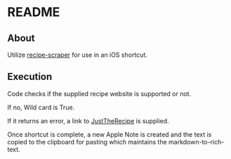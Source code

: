 # README

## About
Utilize [recipe-scraper](https://github.com/hhursev/recipe-scrapers) for use in an iOS shortcut.

## Execution
Code checks if the supplied recipe website is supported or not.

If no, Wild card is True.

If it returns an error, a link to [JustTheRecipe](https://www.justtherecipe.com/) is supplied.

Once shortcut is complete, a new Apple Note is created and the text is copied to the clipboard for pasting which maintains the markdown-to-rich-text.
